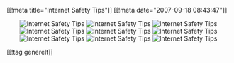 [[!meta  title="Internet Safety Tips"]]
[[!meta  date="2007-09-18 08:43:47"]]
<div align="center">
<img src='http://pjatt.net/images/2007/09/net01.gif' alt='Internet Safety Tips'  />
<img src='http://pjatt.net/images/2007/09/net02.gif' alt='Internet Safety Tips'  />
<img src='http://pjatt.net/images/2007/09/net03.gif' alt='Internet Safety Tips'  />
<img src='http://pjatt.net/images/2007/09/net04.gif' alt='Internet Safety Tips'  />
<img src='http://pjatt.net/images/2007/09/net05.gif' alt='Internet Safety Tips'  />
<img src='http://pjatt.net/images/2007/09/net06.gif' alt='Internet Safety Tips'  />
<img src='http://pjatt.net/images/2007/09/net07.gif' alt='Internet Safety Tips'  />
<img src='http://pjatt.net/images/2007/09/net08.gif' alt='Internet Safety Tips'  />
<img src='http://pjatt.net/images/2007/09/net09.gif' alt='Internet Safety Tips'  />
</div>

[[!tag  generelt]]